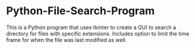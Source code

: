 # Python-File-Search-Program

This is a Python program that uses tkinter to create a GUI to search a directory for files with specific extensions.
Includes option to limit the time frame for when the file was last modified as well.
